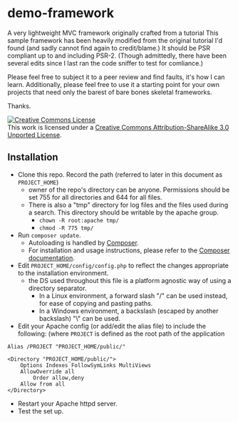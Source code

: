 demo-framework
==============

A very lightweight MVC framework originally crafted from a tutorial
This sample framework has been heavily modified from the original tutorial I'd found (and sadly cannot find again to credit/blame.)
It should be PSR compliant up to and including PSR-2. (Though admittedly, there have been several edits since I last ran the code sniffer to test for comliance.)

Please feel free to subject it to a peer review and find faults, it's how I can learn.
Additionally, please feel free to use it a starting point for your own projects that need only the barest of bare bones skeletal frameworks.

Thanks.

[![Creative Commons License](http://i.creativecommons.org/l/by-sa/3.0/88x31.png)][0]  
This work is licensed under a [Creative Commons Attribution-ShareAlike 3.0 Unported License][0].

## Installation

* Clone this repo. Record the path (referred to later in this document as `PROJECT_HOME`)
  * owner of the repo's directory can be anyone. Permissions should be set 755 for all directories and 644 for all files.
  * There is also a "tmp" directory for log files and the files used during a search. This directory should be writable by the apache group.
    * `chown -R root:apache tmp/`
    * `chmod -R 775 tmp/`
* Run `composer update`.
  * Autoloading is handled by [Composer](http://getcomposer.org).
  * For installation and usage instructions, please refer to the [Composer documentation](http://getcomposer.org/doc/00-intro.md#system-requirements).
* Edit `PROJECT_HOME/config/config.php` to reflect the changes appropriate to the installation environment.
  * the DS used throughout this file is a platform agnostic way of using a directory separator.
    * In a Linux environment, a forward slash "/" can be used instead, for ease of copying and pasting paths.
    * In a Windows environment, a backslash (escaped by another backslash) "\\" can be used. 
* Edit your Apache config (or add/edit the alias file) to include the following: (where `PROJECT` is defined as the root path of the application

```
Alias /PROJECT "PROJECT_HOME/public/" 

<Directory "PROJECT_HOME/public/">
    Options Indexes FollowSymLinks MultiViews
    AllowOverride all
        Order allow,deny
    Allow from all
</Directory>
```

* Restart your Apache httpd server.
* Test the set up.

[0]: http://creativecommons.org/licenses/by-sa/3.0/
